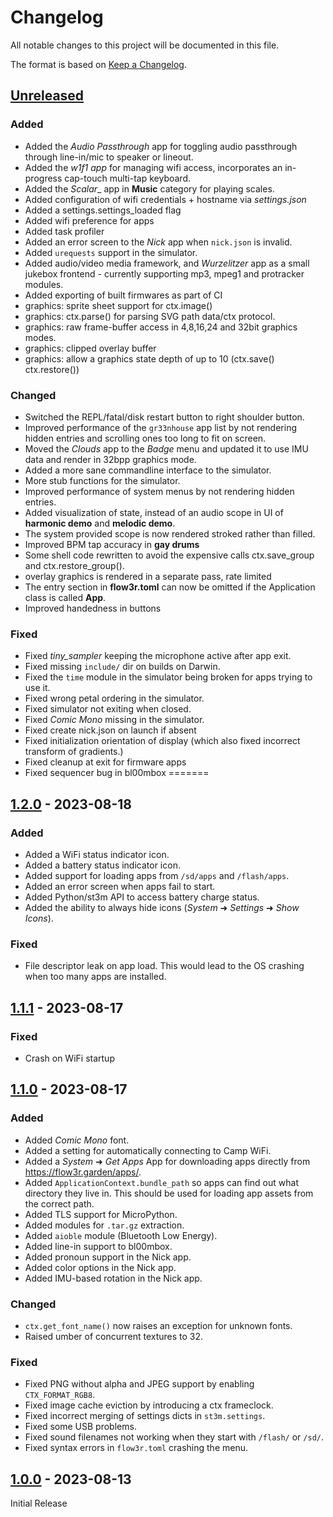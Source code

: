 # Changelog

All notable changes to this project will be documented in this file.

The format is based on [Keep a Changelog](https://keepachangelog.com/en/1.0.0/).

## [Unreleased]
### Added
- Added the _Audio Passthrough_ app for toggling audio passthrough through
  line-in/mic to speaker or lineout.
- Added the _w1f1 app_ for managing wifi access, incorporates an in-progress
  cap-touch multi-tap keyboard.
- Added the _Scalar__ app in __Music__ category for playing scales.
- Added configuration of wifi credentials + hostname via _settings.json_
- Added a settings.settings\_loaded flag
- Added wifi preference for apps
- Added task profiler
- Added an error screen to the _Nick_ app when `nick.json` is invalid.
- Added `urequests` support in the simulator.
- Added audio/video media framework, and _Wurzelitzer_ app as a small jukebox
  frontend - currently supporting mp3, mpeg1 and protracker modules.
- Added exporting of built firmwares as part of CI
- graphics: sprite sheet support for ctx.image()
- graphics: ctx.parse() for parsing SVG path data/ctx protocol.
- graphics: raw frame-buffer access in 4,8,16,24 and 32bit graphics modes.
- graphics: clipped overlay buffer
- graphics: allow a graphics state depth of up to 10 (ctx.save() ctx.restore())

### Changed
- Switched the REPL/fatal/disk restart button to right shoulder button.
- Improved performance of the `gr33nhouse` app list by not rendering hidden
  entries and scrolling ones too long to fit on screen.
- Moved the _Clouds_ app to the _Badge_ menu and updated it to use IMU data and
  render in 32bpp graphics mode.
- Added a more sane commandline interface to the simulator.
- More stub functions for the simulator.
- Improved performance of system menus by not rendering hidden entries.
- Added visualization of state, instead of an audio scope in UI of __harmonic
  demo__ and __melodic demo__.
- The system provided scope is now rendered stroked rather than filled.
- Improved BPM tap accuracy in __gay drums__
- Some shell code rewritten to avoid the expensive calls ctx.save\_group and
  ctx.restore\_group().
- overlay graphics is rendered in a separate pass, rate limited
- The entry section in __flow3r.toml__ can now be omitted if the Application
  class is called __App__.
- Improved handedness in buttons

### Fixed
- Fixed _tiny_sampler_ keeping the microphone active after app exit.
- Fixed missing `include/` dir on builds on Darwin.
- Fixed the `time` module in the simulator being broken for apps trying to use it.
- Fixed wrong petal ordering in the simulator.
- Fixed simulator not exiting when closed.
- Fixed _Comic Mono_ missing in the simulator.
- Fixed create nick.json on launch if absent
- Fixed initialization orientation of display (which also fixed incorrect transform of gradients.)
- Fixed cleanup at exit for firmware apps
- Fixed sequencer bug in bl00mbox
=======


## [1.2.0] - 2023-08-18
### Added
- Added a WiFi status indicator icon.
- Added a battery status indicator icon.
- Added support for loading apps from `/sd/apps` and `/flash/apps`.
- Added an error screen when apps fail to start.
- Added Python/st3m API to access battery charge status.
- Added the ability to always hide icons (*System* ➜ *Settings* ➜ *Show Icons*).

### Fixed
- File descriptor leak on app load.  This would lead to the OS crashing when
  too many apps are installed.


## [1.1.1] - 2023-08-17
### Fixed
- Crash on WiFi startup


## [1.1.0] - 2023-08-17

### Added
- Added _Comic Mono_ font.
- Added a setting for automatically connecting to Camp WiFi.
- Added a *System* ➜ *Get Apps* App for downloading apps directly from <https://flow3r.garden/apps/>.
- Added `ApplicationContext.bundle_path` so apps can find out what directory
  they live in.  This should be used for loading app assets from the correct
  path.
- Added TLS support for MicroPython.
- Added modules for `.tar.gz` extraction.
- Added `aioble` module (Bluetooth Low Energy).
- Added line-in support to bl00mbox.
- Added pronoun support in the Nick app.
- Added color options in the Nick app.
- Added IMU-based rotation in the Nick app.

### Changed
- `ctx.get_font_name()` now raises an exception for unknown fonts.
- Raised umber of concurrent textures to 32.

### Fixed
- Fixed PNG without alpha and JPEG support by enabling `CTX_FORMAT_RGB8`.
- Fixed image cache eviction by introducing a ctx frameclock.
- Fixed incorrect merging of settings dicts in `st3m.settings`.
- Fixed some USB problems.
- Fixed sound filenames not working when they start with `/flash/` or `/sd/`.
- Fixed syntax errors in `flow3r.toml` crashing the menu.


## [1.0.0] - 2023-08-13

Initial Release


[unreleased]: https://git.flow3r.garden/flow3r/flow3r-firmware/-/compare/v1.2.0...main
[1.2.0]: https://git.flow3r.garden/flow3r/flow3r-firmware/-/compare/v1.1.1...v1.2.0
[1.1.1]: https://git.flow3r.garden/flow3r/flow3r-firmware/-/compare/v1.1.0...v1.1.1
[1.1.0]: https://git.flow3r.garden/flow3r/flow3r-firmware/-/compare/v1.0.0...v1.1.0
[1.0.0]: https://git.flow3r.garden/flow3r/flow3r-firmware/-/tags/v1.0.0

